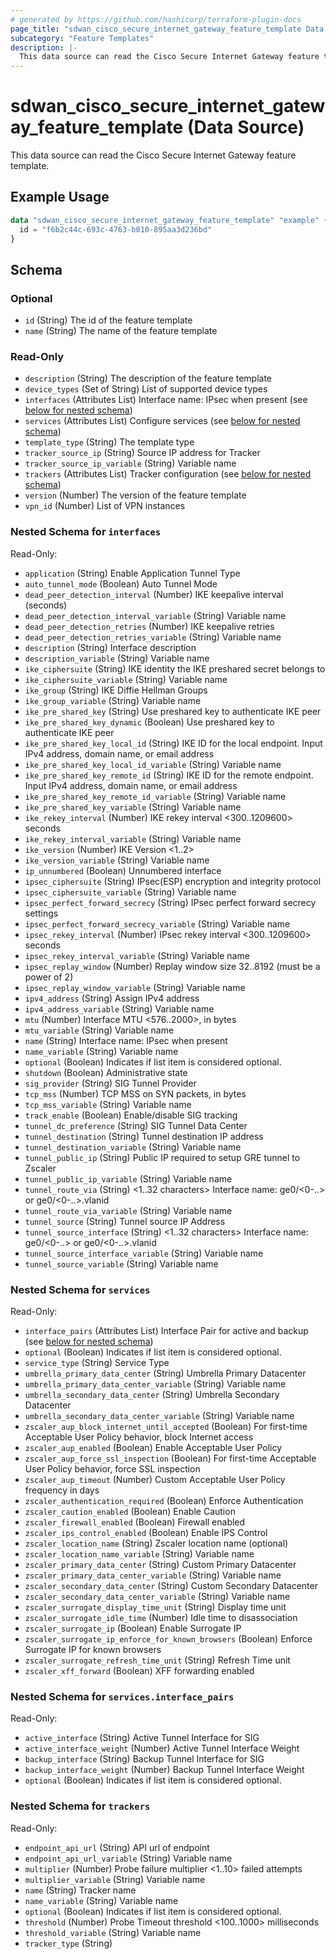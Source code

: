 ```yaml
---
# generated by https://github.com/hashicorp/terraform-plugin-docs
page_title: "sdwan_cisco_secure_internet_gateway_feature_template Data Source - terraform-provider-sdwan"
subcategory: "Feature Templates"
description: |-
  This data source can read the Cisco Secure Internet Gateway feature template.
---
```


# sdwan_cisco_secure_internet_gateway_feature_template (Data Source)

This data source can read the Cisco Secure Internet Gateway feature template.

## Example Usage

```terraform
data "sdwan_cisco_secure_internet_gateway_feature_template" "example" {
  id = "f6b2c44c-693c-4763-b010-895aa3d236bd"
}
```

<!-- schema generated by tfplugindocs -->
## Schema

### Optional

- `id` (String) The id of the feature template
- `name` (String) The name of the feature template

### Read-Only

- `description` (String) The description of the feature template
- `device_types` (Set of String) List of supported device types
- `interfaces` (Attributes List) Interface name: IPsec when present (see [below for nested schema](#nestedatt--interfaces))
- `services` (Attributes List) Configure services (see [below for nested schema](#nestedatt--services))
- `template_type` (String) The template type
- `tracker_source_ip` (String) Source IP address for Tracker
- `tracker_source_ip_variable` (String) Variable name
- `trackers` (Attributes List) Tracker configuration (see [below for nested schema](#nestedatt--trackers))
- `version` (Number) The version of the feature template
- `vpn_id` (Number) List of VPN instances

<a id="nestedatt--interfaces"></a>
### Nested Schema for `interfaces`

Read-Only:

- `application` (String) Enable Application Tunnel Type
- `auto_tunnel_mode` (Boolean) Auto Tunnel Mode
- `dead_peer_detection_interval` (Number) IKE keepalive interval (seconds)
- `dead_peer_detection_interval_variable` (String) Variable name
- `dead_peer_detection_retries` (Number) IKE keepalive retries
- `dead_peer_detection_retries_variable` (String) Variable name
- `description` (String) Interface description
- `description_variable` (String) Variable name
- `ike_ciphersuite` (String) IKE identity the IKE preshared secret belongs to
- `ike_ciphersuite_variable` (String) Variable name
- `ike_group` (String) IKE Diffie Hellman Groups
- `ike_group_variable` (String) Variable name
- `ike_pre_shared_key` (String) Use preshared key to authenticate IKE peer
- `ike_pre_shared_key_dynamic` (Boolean) Use preshared key to authenticate IKE peer
- `ike_pre_shared_key_local_id` (String) IKE ID for the local endpoint. Input IPv4 address, domain name, or email address
- `ike_pre_shared_key_local_id_variable` (String) Variable name
- `ike_pre_shared_key_remote_id` (String) IKE ID for the remote endpoint. Input IPv4 address, domain name, or email address
- `ike_pre_shared_key_remote_id_variable` (String) Variable name
- `ike_pre_shared_key_variable` (String) Variable name
- `ike_rekey_interval` (Number) IKE rekey interval <300..1209600> seconds
- `ike_rekey_interval_variable` (String) Variable name
- `ike_version` (Number) IKE Version <1..2>
- `ike_version_variable` (String) Variable name
- `ip_unnumbered` (Boolean) Unnumbered interface
- `ipsec_ciphersuite` (String) IPsec(ESP) encryption and integrity protocol
- `ipsec_ciphersuite_variable` (String) Variable name
- `ipsec_perfect_forward_secrecy` (String) IPsec perfect forward secrecy settings
- `ipsec_perfect_forward_secrecy_variable` (String) Variable name
- `ipsec_rekey_interval` (Number) IPsec rekey interval <300..1209600> seconds
- `ipsec_rekey_interval_variable` (String) Variable name
- `ipsec_replay_window` (Number) Replay window size 32..8192 (must be a power of 2)
- `ipsec_replay_window_variable` (String) Variable name
- `ipv4_address` (String) Assign IPv4 address
- `ipv4_address_variable` (String) Variable name
- `mtu` (Number) Interface MTU <576..2000>, in bytes
- `mtu_variable` (String) Variable name
- `name` (String) Interface name: IPsec when present
- `name_variable` (String) Variable name
- `optional` (Boolean) Indicates if list item is considered optional.
- `shutdown` (Boolean) Administrative state
- `sig_provider` (String) SIG Tunnel Provider
- `tcp_mss` (Number) TCP MSS on SYN packets, in bytes
- `tcp_mss_variable` (String) Variable name
- `track_enable` (Boolean) Enable/disable SIG tracking
- `tunnel_dc_preference` (String) SIG Tunnel Data Center
- `tunnel_destination` (String) Tunnel destination IP address
- `tunnel_destination_variable` (String) Variable name
- `tunnel_public_ip` (String) Public IP required to setup GRE tunnel to Zscaler
- `tunnel_public_ip_variable` (String) Variable name
- `tunnel_route_via` (String) <1..32 characters> Interface name: ge0/<0-..> or ge0/<0-..>.vlanid
- `tunnel_route_via_variable` (String) Variable name
- `tunnel_source` (String) Tunnel source IP Address
- `tunnel_source_interface` (String) <1..32 characters> Interface name: ge0/<0-..> or ge0/<0-..>.vlanid
- `tunnel_source_interface_variable` (String) Variable name
- `tunnel_source_variable` (String) Variable name


<a id="nestedatt--services"></a>
### Nested Schema for `services`

Read-Only:

- `interface_pairs` (Attributes List) Interface Pair for active and backup (see [below for nested schema](#nestedatt--services--interface_pairs))
- `optional` (Boolean) Indicates if list item is considered optional.
- `service_type` (String) Service Type
- `umbrella_primary_data_center` (String) Umbrella Primary Datacenter
- `umbrella_primary_data_center_variable` (String) Variable name
- `umbrella_secondary_data_center` (String) Umbrella Secondary Datacenter
- `umbrella_secondary_data_center_variable` (String) Variable name
- `zscaler_aup_block_internet_until_accepted` (Boolean) For first-time Acceptable User Policy behavior, block Internet access
- `zscaler_aup_enabled` (Boolean) Enable Acceptable User Policy
- `zscaler_aup_force_ssl_inspection` (Boolean) For first-time Acceptable User Policy behavior, force SSL inspection
- `zscaler_aup_timeout` (Number) Custom Acceptable User Policy frequency in days
- `zscaler_authentication_required` (Boolean) Enforce Authentication
- `zscaler_caution_enabled` (Boolean) Enable Caution
- `zscaler_firewall_enabled` (Boolean) Firewall enabled
- `zscaler_ips_control_enabled` (Boolean) Enable IPS Control
- `zscaler_location_name` (String) Zscaler location name (optional)
- `zscaler_location_name_variable` (String) Variable name
- `zscaler_primary_data_center` (String) Custom Primary Datacenter
- `zscaler_primary_data_center_variable` (String) Variable name
- `zscaler_secondary_data_center` (String) Custom Secondary Datacenter
- `zscaler_secondary_data_center_variable` (String) Variable name
- `zscaler_surrogate_display_time_unit` (String) Display time unit
- `zscaler_surrogate_idle_time` (Number) Idle time to disassociation
- `zscaler_surrogate_ip` (Boolean) Enable Surrogate IP
- `zscaler_surrogate_ip_enforce_for_known_browsers` (Boolean) Enforce Surrogate IP for known browsers
- `zscaler_surrogate_refresh_time_unit` (String) Refresh Time unit
- `zscaler_xff_forward` (Boolean) XFF forwarding enabled

<a id="nestedatt--services--interface_pairs"></a>
### Nested Schema for `services.interface_pairs`

Read-Only:

- `active_interface` (String) Active Tunnel Interface for SIG
- `active_interface_weight` (Number) Active Tunnel Interface Weight
- `backup_interface` (String) Backup Tunnel Interface for SIG
- `backup_interface_weight` (Number) Backup Tunnel Interface Weight
- `optional` (Boolean) Indicates if list item is considered optional.



<a id="nestedatt--trackers"></a>
### Nested Schema for `trackers`

Read-Only:

- `endpoint_api_url` (String) API url of endpoint
- `endpoint_api_url_variable` (String) Variable name
- `multiplier` (Number) Probe failure multiplier <1..10> failed attempts
- `multiplier_variable` (String) Variable name
- `name` (String) Tracker name
- `name_variable` (String) Variable name
- `optional` (Boolean) Indicates if list item is considered optional.
- `threshold` (Number) Probe Timeout threshold <100..1000> milliseconds
- `threshold_variable` (String) Variable name
- `tracker_type` (String)
